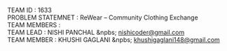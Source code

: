 TEAM ID : 1633 <br/>
PROBLEM STATEMNET : ReWear – Community Clothing Exchange <br/>
TEAM MEMBERS : <br/>
TEAM LEAD : NISHI PANCHAL &npbs; [nishicoder@gmail.com](mailto:nishicoder@gmail.com) <br/>
TEAM MEMBER : KHUSHI GAGLANI &npbs; [khushigaglani148@gmail.com](mailto:khushigaglani148@gmail.com) <br/>